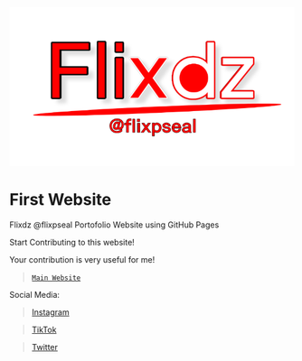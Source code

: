 ![Flixdz](image/flixdz.png)
# First Website
Flixdz @flixpseal Portofolio Website using GitHub Pages

Start Contributing to this website!

Your contribution is very useful for me!

> [`Main Website`](https://flixdz.github.io/flixpseal)

Social Media:
> [Instagram](https://www.instagram.com/flixpseal)

> [TikTok](https://tiktok.com/@flixpseal)

> [Twitter](https://twitter.com/flixpseal)
